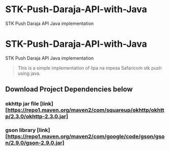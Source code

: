 # STK-Push-Daraja-API-with-Java
STK Push Daraja API Java implementation

# STK-Push-Daraja-API-with-Java
STK Push Daraja API Java implementation


>This is a simple implementation of lipa na mpesa Safaricom stk push using java.

## Download Project Dependencies below
### okhttp jar file [link][https://repo1.maven.org/maven2/com/squareup/okhttp/okhttp/2.3.0/okhttp-2.3.0.jar]
### gson library [link][https://repo1.maven.org/maven2/com/google/code/gson/gson/2.9.0/gson-2.9.0.jar]
